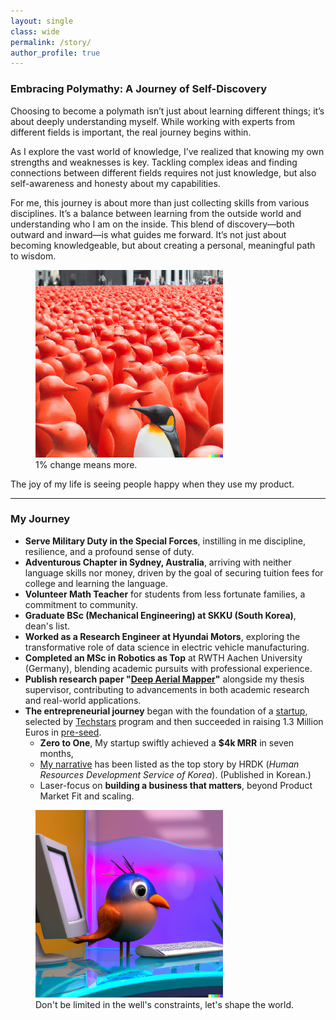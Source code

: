 ```yaml
---
layout: single
class: wide
permalink: /story/
author_profile: true
---
```


### Embracing Polymathy: A Journey of Self-Discovery

Choosing to become a polymath isn’t just about learning different things; it’s about deeply understanding myself. While working with experts from different fields is important, the real journey begins within.

As I explore the vast world of knowledge, I’ve realized that knowing my own strengths and weaknesses is key. Tackling complex ideas and finding connections between different fields requires not just knowledge, but also self-awareness and honesty about my capabilities.

For me, this journey is about more than just collecting skills from various disciplines. It’s a balance between learning from the outside world and understanding who I am on the inside. This blend of discovery—both outward and inward—is what guides me forward. It’s not just about becoming knowledgeable, but about creating a personal, meaningful path to wisdom.

<figure>
    <img src="../img/penguins_time_square.png" alt="different penguin" width="300" height="300">
    <figcaption>1% change means more.</figcaption>
</figure>

The joy of my life is seeing people happy when they use my product.

---

### My Journey

- **Serve Military Duty in the Special Forces**, instilling in me discipline, resilience, and a profound sense of duty.
- **Adventurous Chapter in Sydney, Australia**, arriving with neither language skills nor money, driven by the goal of securing tuition fees for college and learning the language.  
- **Volunteer Math Teacher** for students from less fortunate families, a commitment to community.
- **Graduate BSc (Mechanical Engineering) at SKKU (South Korea)**, dean's list.
- **Worked as a Research Engineer at Hyundai Motors**, exploring the transformative role of data science in electric vehicle manufacturing.
- **Completed an MSc in Robotics as Top** at RWTH Aachen University (Germany), blending academic pursuits with professional experience.  
- **Publish research paper "[Deep Aerial Mapper](https://www.arxiv.org/abs/2410.00769)"** alongside my thesis supervisor, contributing to advancements in both academic research and real-world applications.  
- **The entrepreneurial journey** began with the foundation of a [startup](https://www.hexafarms.com), selected by [Techstars](https://www.linkedin.com/posts/techstars-berlin_indoorfarms-verticalindoorfarms-foodproduction-activity-6991309954343145472-c1hj?utm_source=share&utm_medium=member_desktop) program and then succeeded in raising 1.3 Million Euros in [pre-seed](https://www.eu-startups.com/2024/05/berlin-based-agtech-hexafarms-secures-e1-3-million-pre-seed-to-empower-commercial-indoor-farmers/).
  - **Zero to One**, My startup swiftly achieved a **$4k MRR** in seven months,
  - [My narrative](https://www.worldjob.or.kr/info/bbs/ovseaAdvnStry/view.do?menuId=1000006395&bbscttNo=192537) has been listed as the top story by HRDK (<i>Human Resources Development Service of Korea</i>). (Published in Korean.)
  - Laser-focus on **building a business that matters**, beyond Product Market Fit and scaling.


<figure>
    <img src="../img/bird_aquarium.png" alt="bird in aquarium" width="300" height="300">
    <figcaption>Don't be limited in the well's constraints, let's shape the world.</figcaption>
</figure>